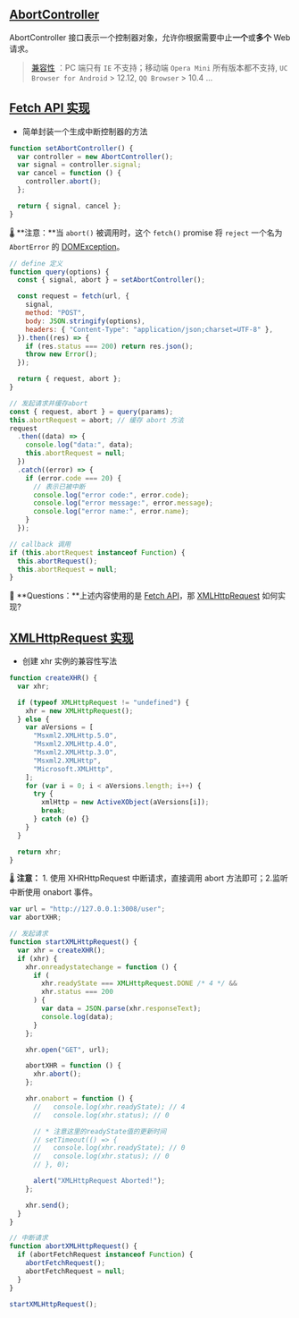 ## [AbortController](https://developer.mozilla.org/zh-CN/docs/Web/API/AbortController)

AbortController 接口表示一个控制器对象，允许你根据需要中止**一个**或**多个** Web 请求。

> [兼容性](https://caniuse.com/?search=AbortController) ：PC 端只有 `IE` 不支持；移动端 `Opera Mini` 所有版本都不支持, `UC Browser for Android` > 12.12, `QQ Browser` > 10.4 ...

## [Fetch API 实现](https://developer.mozilla.org/zh-CN/docs/Web/API/Fetch_API)

- 简单封装一个生成中断控制器的方法

```js
function setAbortController() {
  var controller = new AbortController();
  var signal = controller.signal;
  var cancel = function () {
    controller.abort();
  };

  return { signal, cancel };
}
```

🌡 **注意：**当 `abort()` 被调用时，这个 `fetch()` promise 将 `reject` 一个名为 `AbortError` 的 [DOMException](https://developer.mozilla.org/zh-CN/docs/Web/API/DOMException)。

```js
// define 定义
function query(options) {
  const { signal, abort } = setAbortController();

  const request = fetch(url, {
    signal,
    method: "POST",
    body: JSON.stringify(options),
    headers: { "Content-Type": "application/json;charset=UTF-8" },
  }).then((res) => {
    if (res.status === 200) return res.json();
    throw new Error();
  });

  return { request, abort };
}

// 发起请求并缓存abort
const { request, abort } = query(params);
this.abortRequest = abort; // 缓存 abort 方法
request
  .then((data) => {
    console.log("data:", data);
    this.abortRequest = null;
  })
  .catch((error) => {
    if (error.code === 20) {
      // 表示已被中断
      console.log("error code:", error.code);
      console.log("error message:", error.message);
      console.log("error name:", error.name);
    }
  });

// callback 调用
if (this.abortRequest instanceof Function) {
  this.abortRequest();
  this.abortRequest = null;
}
```

🤔 **Questions：**上述内容使用的是 [Fetch API](https://developer.mozilla.org/zh-CN/docs/Web/API/Fetch_API)，那 [XMLHttpRequest](https://developer.mozilla.org/zh-CN/docs/Web/API/XMLHttpRequest) 如何实现?

## [XMLHttpRequest 实现](https://developer.mozilla.org/zh-CN/docs/Web/API/XMLHttpRequest)

- 创建 xhr 实例的兼容性写法

```js
function createXHR() {
  var xhr;

  if (typeof XMLHttpRequest != "undefined") {
    xhr = new XMLHttpRequest();
  } else {
    var aVersions = [
      "Msxml2.XMLHttp.5.0",
      "Msxml2.XMLHttp.4.0",
      "Msxml2.XMLHttp.3.0",
      "Msxml2.XMLHttp",
      "Microsoft.XMLHttp",
    ];
    for (var i = 0; i < aVersions.length; i++) {
      try {
        xmlHttp = new ActiveXObject(aVersions[i]);
        break;
      } catch (e) {}
    }
  }

  return xhr;
}
```

🌡 **注意：** 1. 使用 XHRHttpRequest 中断请求，直接调用 abort 方法即可；2.监听中断使用 onabort 事件。

```js
var url = "http://127.0.0.1:3008/user";
var abortXHR;

// 发起请求
function startXMLHttpRequest() {
  var xhr = createXHR();
  if (xhr) {
    xhr.onreadystatechange = function () {
      if (
        xhr.readyState === XMLHttpRequest.DONE /* 4 */ &&
        xhr.status === 200
      ) {
        var data = JSON.parse(xhr.responseText);
        console.log(data);
      }
    };

    xhr.open("GET", url);

    abortXHR = function () {
      xhr.abort();
    };

    xhr.onabort = function () {
      //   console.log(xhr.readyState); // 4
      //   console.log(xhr.status); // 0

      // * 注意这里的readyState值的更新时间
      // setTimeout(() => {
      //   console.log(xhr.readyState); // 0
      //   console.log(xhr.status); // 0
      // }, 0);

      alert("XMLHttpRequest Aborted!");
    };

    xhr.send();
  }
}

// 中断请求
function abortXMLHttpRequest() {
  if (abortFetchRequest instanceof Function) {
    abortFetchRequest();
    abortFetchRequest = null;
  }
}

startXMLHttpRequest();
```
